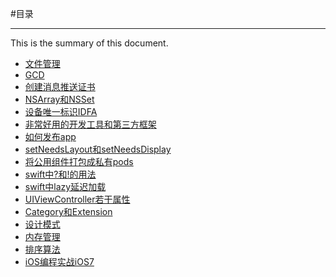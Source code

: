 #目录

***

This is the summary of this document.

* [文件管理](Content/File.md)
* [GCD](Content/GCD.md)
* [创建消息推送证书](Content/创建消息推送证书.md)
* [NSArray和NSSet](Content/Collection.md)
* [设备唯一标识IDFA](Content/IDFA.md)
* [非常好用的开发工具和第三方框架](Content/ThirdPart.md) 
* [如何发布app](Content/SubmitApp.md)
* [setNeedsLayout和setNeedsDisplay](Content/Show.md)
* [将公用组件打包成私有pods](Content/Cocopods.md)
* [swift中?和!的用法](Content/swift01.md)
* [swift中lazy延迟加载](Content/swift02.md)
* [UIViewController若干属性](Content/UIViewController.md)
* [Category和Extension](Content/Category.md)
* [设计模式](Content/DesignPatterns.md)
* [内存管理](Content/Memory.md)
* [排序算法](Content/Sort.md)
* [iOS编程实战iOS7](Content/iOS7.md)



